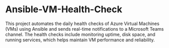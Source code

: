 # Ansible-VM-Health-Check
This project automates the daily health checks of Azure Virtual Machines (VMs) using Ansible and sends real-time notifications to a Microsoft Teams channel. The health checks include monitoring uptime, disk space, and running services, which helps maintain VM performance and reliability.
